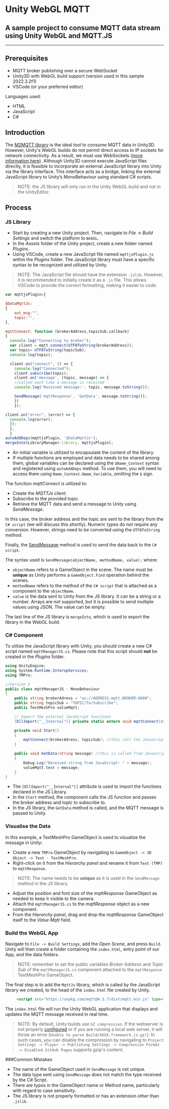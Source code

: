 # Unity WebGL MQTT
## A sample project to consume MQTT data stream using Unity WebGL and MQTT.JS

---

## Prerequisites

- MQTT broker publishing over a secure WebSocket
- Unity3D with WebGL build support (version used in this sample 2022.3.2f1)
- VSCode (or your preferred editor)

Languages used:
- HTML
- JavaScript
- C#

## Introduction

The [M2MQTT library](https://github.com/CE-SDV-Unity/M2MqttUnity) is the ideal tool to consume MQTT data in Unity3D. However, Unity's WebGL builds do not permit direct access to IP sockets for network connectivity. As a result, we must use WebSockets ([more information here](https://docs.unity3d.com/Manual/webgl-networking.html)). Although Unity3D cannot execute JavaScript files directly, it is feasible to incorporate an external JavaScript library into Unity via the library interface. This interface acts as a bridge, linking the external JavaScript library to Unity’s MonoBehaviour using standard C# scripts.

> NOTE: the JS library will only run in the Unity WebGL build and not in the UnityEditor.

## Process

### JS Library

- Start by creating a new Unity project. Then, navigate to _File -> Build Settings_ and switch the platform to `WebGL`.
- In the _Assets_ folder of the Unity project, create a new folder named _Plugins_.
- Using VSCode, create a new JavaScript file named `mqttjsPlugin.js` within the _Plugins_ folder. The JavaScript library must have a specific syntax to be recognized and utilized by Unity.

> NOTE: The JavaScript file should have the extension `.jslib`. However, it is recommended to initially create it as a `.js` file. This allows VSCode to provide the correct formatting, making it easier to code.

```Javascript
var mqttjsPlugin={

$DataMqttJs: 
{
    out_msg:"",
    topic:"",
},

mqttConnect: function (brokerAddress,topicSub,callback)
{
  console.log("Connecting to broker");
  var client = mqtt.connect(UTF8ToString(brokerAddress));
  var topic= UTF8ToString(topicSub);
  console.log(topic);

  client.on("connect", () => {
    console.log("Connected");
    client.subscribe(topic);
    client.on('message', (topic, message) => {
    //Called each time a message is received
    console.log('Received message:', topic, message.toString());

    SendMessage('mqttResponse', 'GetData', message.toString());
    })
    });

client.on("error", (error) => {
  console.log(error);
  });
  },
  }
autoAddDeps(mqttjsPlugin, '$DataMqttJs');
mergeInto(LibraryManager.library, mqttjsPlugin);
```

- An initial variable is utilized to encapsulate the content of the library.
- If multiple functions are employed and data needs to be shared among them, global variables can be declared using the `$Name_Context` syntax and registered using `autoAddDeps` method. To use them, you will need to access them using `Name_Context.Name_Variable`, omitting the `$` sign.

The function _mqttConnect_ is utilized to:
- Create the _MQTTJs client_.
- Subscribe to the provided topic.
- Retrieve the MQTT data and send a message to Unity using _SendMessage_.

In this case, the broker address and the topic are sent to the library from the `C# script` (we will discuss this shortly). Numeric types do not require any conversion. However, strings need to be converted using the `UTF8ToString` method.

Finally, the [SendMessage](https://docs.unity3d.com/Manual/webgl-interactingwithbrowserscripting.html) method is used to send the data back to the `C# script`.

The syntax used is `SendMessage(objectName, methodName, value);` where:

- `objectName` refers to a GameObject in the scene. The name must be __unique__ as Unity performs a `GameObject.Find` operation behind the scenes.
- `methodName` refers to the method of the `C# script` that is attached as a component to the `objectName`.
- `value` is the data sent to Unity from the JS library. It can be a string or a number. Arrays are not supported, but it is possible to send multiple values using JSON. The value can be empty.

The last line of the JS library is `mergeInto`, which is used to export the library in the WebGL build.

### C# Component

To utilize the JavaScript library with Unity, you should create a new C# script named `mqttManagerJS.cs`. Please note that this script should __not__ be created in the _Plugins_ folder.

```c#
using UnityEngine;
using System.Runtime.InteropServices;
using TMPro;

//Version 3
public class mqttManagerJS : MonoBehaviour
{
    public string brokerAdress = "ws://ADDRESS.mqtt.BROKER:8080";
    public string topicSub = "TOPIC/To/Subscribe";
    public TextMeshPro valueMqtt;

    // Import the external JavaScript functions
    [DllImport("__Internal")] private static extern void mqttConnect(string broker, string topic);

    private void Start()
    {
        mqttConnect(brokerAdress, topicSub); //this call the Javascript method
    }

    public void GetData(string message) //this is called from Javascript using the SendMessage method
    {
        Debug.Log("Received string from JavaScript: " + message);
        valueMqtt.text = message;
    }
}
```

- The `[DllImport("__Internal")]` attribute is used to import the functions declared in the JS Library.
- In the `Start` method, the component calls the JS function and passes the broker address and topic to subscribe to.
- In the JS library, the `GetData` method is called, and the MQTT message is passed to Unity.

### Visualise the Data

In this example, a TextMeshPro GameObject is used to visualize the message in Unity:

- Create a new `TMPro` GameObject by navigating to `GameObject -> 3D Object -> Text - TextMeshPro`.
- Right-click on it from the _Hierarchy panel_ and rename it from `Text (TMP)` to `mqttResponse`.

> NOTE: The name needs to be **unique** as it is used in the `SendMessage` method in the JS library.

- Adjust the position and font size of the _mqttResponse_ GameObject as needed to keep it visible to the camera.
- Attach the `mqttManagerJS.cs` to the _mqttResponse_ object as a new component.
- From the _Hierarchy panel_, drag and drop the _mqttResponse_ GameObject itself to the _Value Mqtt_ field.

### Build the WebGL App

Navigate to `File -> Build Settings`, add the _Open Scene_, and press `Build`. Unity will then create a folder containing the `index.html`, entry point of our App, and the data folders.

> NOTE: remember to set the public variables _Broker Address_ and _Topic Sub_ of the `mqttManagerJS.cs` component attached to the `mqttResponse` TextMeshPro GameObject.

The final step is to add the `MqttJs` library, which is called by the JavaScript library we created, to the head of the `index.html` file created by Unity.


```html
     <script src="https://unpkg.com/mqtt@4.3.7/dist/mqtt.min.js" type="text/javascript"></script> 
```

The `index.html` file will run the Unity WebGL application that displays and updates the MQTT message received in real time.

> NOTE: By default, Unity builds use `GZ compression`. If the webserver is not properly [configured](https://docs.unity3d.com/Manual/webgl-server-configuration-code-samples.html) or if you are running a local web server, it will throw an error (`Unable to parse Build/XXXX.framework.js.gz!`). In such cases, you can disable the compression by navigating to `Project Settings -> Player -> Publishing Settings -> Compression Format -> Disabled`. `GitHub Pages` supports gzip's content.

###Common Mistakes

- The name of the GameObject used in `SendMessage` is not unique.
- The data type sent using `SendMessage` does not match the type received by the C# Script.
- There are typos in the GameObject name or Method name, particularly with regard to case sensitivity.
- The JS library is not properly formatted or has an extension other than `.jslib`.